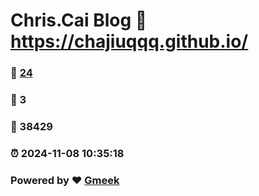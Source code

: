 # Chris.Cai Blog :link: https://chajiuqqq.github.io/ 
### :page_facing_up: [24](https://chajiuqqq.github.io//tag.html) 
### :speech_balloon: 3 
### :hibiscus: 38429 
### :alarm_clock: 2024-11-08 10:35:18 
### Powered by :heart: [Gmeek](https://github.com/Meekdai/Gmeek)
